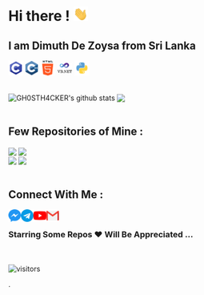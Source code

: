 # **Hi there !** <img src="https://github.com/GH0STH4CKER/GH0STH4CKER/blob/main/Assets/Hi.gif" width="29px">

<h2>I am Dimuth De Zoysa from Sri Lanka </h2>
<div id="langs">
<img align="center" src="https://github.com/GH0STH4CKER/GH0STH4CKER/blob/main/Assets/c-programming.svg" width="6%"/>
<img align="center" src="https://github.com/GH0STH4CKER/GH0STH4CKER/blob/main/Assets/c.svg" width="5%"/>
<img align="center" src="https://github.com/GH0STH4CKER/GH0STH4CKER/blob/main/Assets/html-5.svg" width="6%"/>
<img align="center" src="https://github.com/GH0STH4CKER/GH0STH4CKER/blob/main/Assets/vbnet.png" width="6%"/>
<img align="center" src="https://github.com/GH0STH4CKER/GH0STH4CKER/blob/main/Assets/python.svg" width="6%"/>
</div>
<br>&nbsp;
<div id="stats">
<img align="center" src="https://github-readme-stats.vercel.app/api?username=GH0STH4CKER&show_icons=true&theme=dark&line_height=27" alt="GH0STH4CKER's github stats"/>
<img align="center" src="https://github-readme-stats.vercel.app/api/top-langs/?username=GH0STH4CKER&theme=dark&hide_langs_below=1" />
</div>
</br>
<h2>Few Repositories of Mine :</h2>
<div id="two_repo">
<a href="https://github.com/GH0STH4CKER/youtube_video_downloader" ><img align="center" src="https://github-readme-stats.vercel.app/api/pin/?username=GH0STH4CKER&repo=youtube_video_downloader&theme=dark"></a>
<a href="https://github.com/GH0STH4CKER/QR-monkey" ><img align="center" src="https://github-readme-stats.vercel.app/api/pin/?username=GH0STH4CKER&repo=QR-monkey&theme=dark" ></a>
</div>
<div id="two repo">
<a href="https://github.com/GH0STH4CKER/TorrentSearch-Download" ><img align="center" src="https://github-readme-stats.vercel.app/api/pin/?username=GH0STH4CKER&repo=TorrentSearch-Download&theme=dark" /></a>
<a href="https://github.com/GH0STH4CKER/Lan_IP_Scanner" ><img align="center" src="https://github-readme-stats.vercel.app/api/pin/?username=GH0STH4CKER&repo=Lan_IP_Scanner&theme=dark" /></a>
</div>
</br>
<h2>Connect With Me :</h2>
<a href="https://m.me/dimuth92">
  <img align="left" alt="Messenger" width="5%" src="https://github.com/GH0STH4CKER/GH0STH4CKER/blob/main/Assets/messenger.svg" />
</a> &nbsp;&nbsp;
<a href="https://t.me/Dimuth92">
  <img align="left" alt="Telegram" width="5%" src="https://github.com/GH0STH4CKER/GH0STH4CKER/blob/main/Assets/telegram.svg" />
</a> &nbsp;&nbsp;
<a href="https://www.youtube.com/c/DimuthSakyaDeZoysa92">
  <img align="left" alt="Youtube" width=5%" src="https://github.com/GH0STH4CKER/GH0STH4CKER/blob/main/Assets/youtube.svg" />
</a> &nbsp;&nbsp;
<a href="mailto:dimuthdezoysa@gmail.com">
  <img align="left" alt="Gmail" width="5%" src="https://github.com/GH0STH4CKER/GH0STH4CKER/blob/main/Assets/gmail.svg" />
</a>

### Starring Some Repos ❤️ Will Be Appreciated ...

&nbsp;</br></br>
![visitors](https://visitor-badge.laobi.icu/badge?page_id=GH0STH4CKER.visitor-badge)

<!--
**GH0STH4CKER/GH0STH4CKER** is a ✨ _special_ ✨ repository because its `README.md` (this file) appears on your GitHub profile.

Here are some ideas to get you started:

- 🔭 I’m currently working on ...
- 🌱 I’m currently learning ...
- 👯 I’m looking to collaborate on ...
- 🤔 I’m looking for help with ...
- 💬 Ask me about ...
- 📫 How to reach me: ...
- 😄 Pronouns: ...
- ⚡ Fun fact: ....
-->
.

